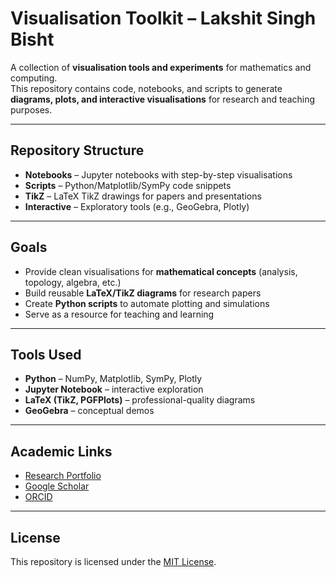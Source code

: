 # Visualisation Toolkit – Lakshit Singh Bisht

A collection of **visualisation tools and experiments** for mathematics and computing.  
This repository contains code, notebooks, and scripts to generate **diagrams, plots, and interactive visualisations** for research and teaching purposes.  

---

## Repository Structure

- **Notebooks** – Jupyter notebooks with step-by-step visualisations  
- **Scripts** – Python/Matplotlib/SymPy code snippets  
- **TikZ** – LaTeX TikZ drawings for papers and presentations  
- **Interactive** – Exploratory tools (e.g., GeoGebra, Plotly)  

---

## Goals

- Provide clean visualisations for **mathematical concepts** (analysis, topology, algebra, etc.)  
- Build reusable **LaTeX/TikZ diagrams** for research papers  
- Create **Python scripts** to automate plotting and simulations  
- Serve as a resource for teaching and learning  

---

## Tools Used

- **Python** – NumPy, Matplotlib, SymPy, Plotly  
- **Jupyter Notebook** – interactive exploration  
- **LaTeX (TikZ, PGFPlots)** – professional-quality diagrams  
- **GeoGebra** – conceptual demos  

---

## Academic Links

- [Research Portfolio](https://github.com/LakshitSinghBishtTM/Research-Portfolio)  
- [Google Scholar](https://scholar.google.com/citations?user=cAZxaQMAAAAJ)  
- [ORCID](https://orcid.org/0009-0004-0035-5714)  

---

## License

This repository is licensed under the [MIT License](LICENSE).
